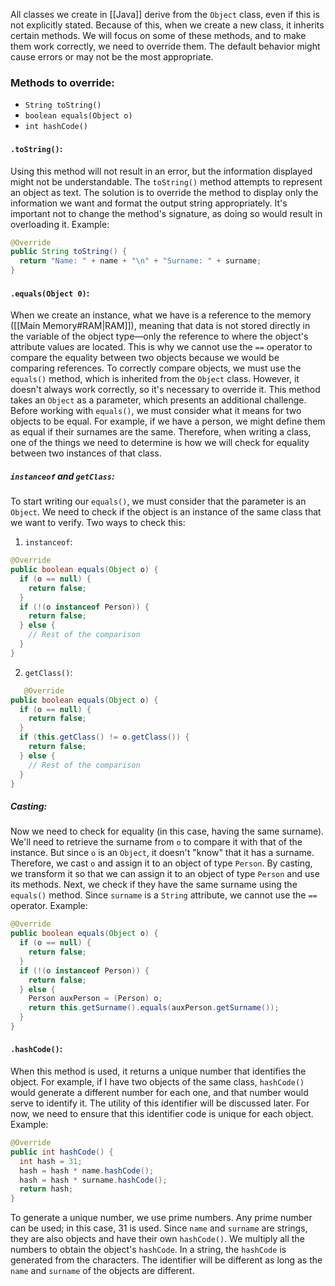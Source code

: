 All classes we create in [[Java]] derive from the `Object` class, even if this is not explicitly stated. Because of this, when we create a new class, it inherits certain methods. We will focus on some of these methods, and to make them work correctly, we need to override them. The default behavior might cause errors or may not be the most appropriate.
### Methods to override:
- `String toString()`
- `boolean equals(Object o)`
- `int hashCode()`
#### `.toString()`:
Using this method will not result in an error, but the information displayed might not be understandable. The `toString()` method attempts to represent an object as text. The solution is to override the method to display only the information we want and format the output string appropriately. It's important not to change the method's signature, as doing so would result in overloading it.
Example:
```java
@Override
public String toString() {
  return "Name: " + name + "\n" + "Surname: " + surname;
}
```
#### `.equals(Object 0)`:
When we create an instance, what we have is a reference to the memory ([[Main Memory#RAM|RAM]]), meaning that data is not stored directly in the variable of the object type—only the reference to where the object's attribute values are located. This is why we cannot use the `==` operator to compare the equality between two objects because we would be comparing references.
To correctly compare objects, we must use the `equals()` method, which is inherited from the `Object` class. However, it doesn't always work correctly, so it's necessary to override it. This method takes an `Object` as a parameter, which presents an additional challenge.
Before working with `equals()`, we must consider what it means for two objects to be equal. For example, if we have a person, we might define them as equal if their surnames are the same. Therefore, when writing a class, one of the things we need to determine is how we will check for equality between two instances of that class.
##### **`instanceof` and `getClass`:** 
To start writing our `equals()`, we must consider that the parameter is an `Object`. We need to check if the object is an instance of the same class that we want to verify.
Two ways to check this:
1. `instanceof`:
```java
@Override
public boolean equals(Object o) {
  if (o == null) {
    return false;
  }
  if (!(o instanceof Person)) {
    return false;
  } else {
    // Rest of the comparison
  }
}   
```
2. `getClass()`:
```java
   @Override
public boolean equals(Object o) {
  if (o == null) {
    return false;
  }
  if (this.getClass() != o.getClass()) {
    return false;
  } else {
    // Rest of the comparison
  }
}
```
##### Casting:
Now we need to check for equality (in this case, having the same surname). We'll need to retrieve the surname from `o` to compare it with that of the instance. But since `o` is an `Object`, it doesn't "know" that it has a surname.
Therefore, we cast `o` and assign it to an object of type `Person`. By casting, we transform it so that we can assign it to an object of type `Person` and use its methods.
Next, we check if they have the same surname using the `equals()` method. Since `surname` is a `String` attribute, we cannot use the `==` operator.
Example:
```java
@Override
public boolean equals(Object o) {
  if (o == null) {
    return false;
  }
  if (!(o instanceof Person)) {
    return false;
  } else {
    Person auxPerson = (Person) o;
    return this.getSurname().equals(auxPerson.getSurname());
  }
}
```
#### `.hashCode()`:
When this method is used, it returns a unique number that identifies the object. For example, if I have two objects of the same class, `hashCode()` would generate a different number for each one, and that number would serve to identify it. The utility of this identifier will be discussed later. For now, we need to ensure that this identifier code is unique for each object.
Example:
```java
@Override
public int hashCode() {
  int hash = 31;
  hash = hash * name.hashCode();
  hash = hash * surname.hashCode();
  return hash;
}
```
To generate a unique number, we use prime numbers. Any prime number can be used; in this case, 31 is used. Since `name` and `surname` are strings, they are also objects and have their own `hashCode()`. We multiply all the numbers to obtain the object's `hashCode`. In a string, the `hashCode` is generated from the characters. The identifier will be different as long as the `name` and `surname` of the objects are different.